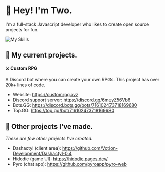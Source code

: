 # 👋 Hey! I'm Two.

I'm a full-stack Javascript developer who likes to create open source projects for fun.

![My Skills](https://skillicons.dev/icons?i=ts,js,mysql,mongodb)

## 📌 My current projects.

#### ⚔️ Custom RPG

A Discord bot where you can create your own RPGs. This project has over 20k+ lines of code.

- Website: https://customrpg.xyz
- Discord support server: https://discord.gg/6meyZ56Vb6
- Bots.GG: https://discord.bots.gg/bots/716102473718169680
- Top.GG: https://top.gg/bot/716102473718169680

## 📂 Other projects I've made.

*These are few other projects I've created.*

- Dashactyl (client area): https://github.com/Votion-Development/Dashactyl-0.4
- Hidodie (game UI): https://hidodie.pages.dev/
- Pyro (chat app): https://github.com/pyroapp/pyro-web

